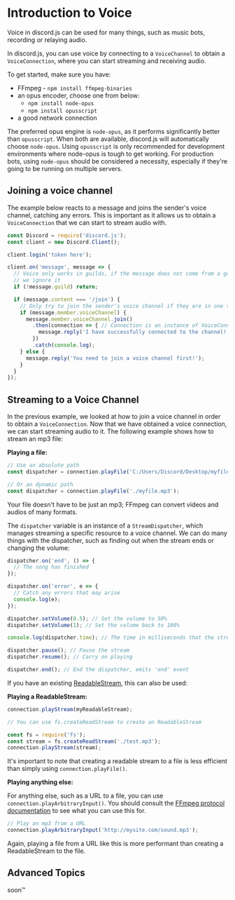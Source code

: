 # Introduction to Voice
Voice in discord.js can be used for many things, such as music bots, recording or relaying audio.

In discord.js, you can use voice by connecting to a `VoiceChannel` to obtain a `VoiceConnection`, where you can start streaming and receiving audio.

To get started, make sure you have:
* FFmpeg - `npm install ffmpeg-binaries`
* an opus encoder, choose one from below:
  * `npm install node-opus`
  * `npm install opusscript`
* a good network connection

The preferred opus engine is `node-opus`, as it performs significantly better than `opusscript`. When both are available, discord.js will automatically choose `node-opus`.
Using `opusscript` is only recommended for development environments where node-opus is tough to get working.
For production bots, using `node-opus` should be considered a necessity, especially if they're going to be running on multiple servers.

## Joining a voice channel
The example below reacts to a message and joins the sender's voice channel, catching any errors. This is important
as it allows us to obtain a `VoiceConnection` that we can start to stream audio with.

```js
const Discord = require('discord.js');
const client = new Discord.Client();

client.login('token here');

client.on('message', message => {
  // Voice only works in guilds, if the message does not come from a guild,
  // we ignore it
  if (!message.guild) return;

  if (message.content === '/join') {
    // Only try to join the sender's voice channel if they are in one themselves
    if (message.member.voiceChannel) {
      message.member.voiceChannel.join()
        .then(connection => { // Connection is an instance of VoiceConnection
          message.reply('I have successfully connected to the channel!');
        })
        .catch(console.log);
    } else {
      message.reply('You need to join a voice channel first!');
    }
  }
});
```

## Streaming to a Voice Channel
In the previous example, we looked at how to join a voice channel in order to obtain a `VoiceConnection`. Now that we
have obtained a voice connection, we can start streaming audio to it. The following example shows how to stream an mp3
file:

**Playing a file:**

```js
// Use an absolute path
const dispatcher = connection.playFile('C:/Users/Discord/Desktop/myfile.mp3');
```

```js
// Or an dynamic path
const dispatcher = connection.playFile('./myfile.mp3');
```

Your file doesn't have to be just an mp3; FFmpeg can convert videos and audios of many formats.

The `dispatcher` variable is an instance of a `StreamDispatcher`, which manages streaming a specific resource to a voice
channel. We can do many things with the dispatcher, such as finding out when the stream ends or changing the volume:

```js
dispatcher.on('end', () => {
  // The song has finished
});

dispatcher.on('error', e => {
  // Catch any errors that may arise
  console.log(e);
});

dispatcher.setVolume(0.5); // Set the volume to 50%
dispatcher.setVolume(1); // Set the volume back to 100%

console.log(dispatcher.time); // The time in milliseconds that the stream dispatcher has been playing for

dispatcher.pause(); // Pause the stream
dispatcher.resume(); // Carry on playing

dispatcher.end(); // End the dispatcher, emits 'end' event
```

If you have an existing [ReadableStream](https://nodejs.org/api/stream.html#stream_readable_streams),
this can also be used:

**Playing a ReadableStream:**
```js
connection.playStream(myReadableStream);

// You can use fs.createReadStream to create an ReadableStream

const fs = require('fs');
const stream = fs.createReadStream('./test.mp3');
connection.playStream(stream);
```

It's important to note that creating a readable stream to a file is less efficient than simply using `connection.playFile()`.

**Playing anything else:**

For anything else, such as a URL to a file, you can use `connection.playArbitraryInput()`. You should consult the [FFmpeg protocol documentation](https://ffmpeg.org/ffmpeg-protocols.html) to see what you can use this for.

```js
// Play an mp3 from a URL
connection.playArbitraryInput('http://mysite.com/sound.mp3');
```

Again, playing a file from a URL like this is more performant than creating a ReadableStream to the file.

## Advanced Topics
soon™️
